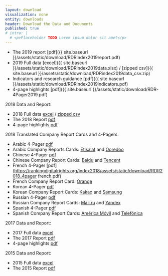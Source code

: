 ```yaml
---
layout: download
visualization: none
entity: downloads
header: Download the Data and Documents
published: true
# intro: |
  # <p>Placeholder TODO Lorem ipsum dolor sit amet</p>
---
```


<!-- TODO: final 2019 files -->

  - The 2019 report [pdf]({{ site.baseurl }}/assets/static/download/RDRindex2019report.pdf)
 - 2019 Full data [excel]({{ site.baseurl }}/assets/static/download/RDRindex2019data.xlsx) / [zipped csv]({{ site.baseurl }}/assets/static/download/RDRindex2019data_csv.zip)
 - Indicators and research guidance [pdf]({{ site.baseurl }}/assets/static/download/RDRindex2019indicators.pdf)
 - 4-page highlights [pdf]({{ site.baseurl }}/assets/static/download/RDR-4Pager2019.pdf)

2018 Data and Report:

 - 2018 Full data [excel](https://rankingdigitalrights.org/index2018/assets/static/download/RDRindex2018data.xlsx) / [zipped csv](https://rankingdigitalrights.org/index2018/assets/static/download/RDRindex2018data_csv.zip)
 - The 2018 Report [pdf](https://rankingdigitalrights.org/index2018/assets/static/download/RDRindex2018report.pdf)
 - 4-page highlights [pdf](https://rankingdigitalrights.org/index2018/assets/static/download/RDR-4pager2018.pdf)

2018 Translated Company Report Cards and 4-Pagers:

 - Arabic 4-Pager [pdf](https://rankingdigitalrights.org/index2018/assets/static/download/RDR2018_4pager_arabic.pdf)
 - Arabic Company Reports Cards: [Etisalat](https://rankingdigitalrights.org/index2018/assets/static/download/etisalat_arabic.pdf) and [Ooredoo](https://rankingdigitalrights.org/index2018/assets/static/download/ooredoo_arabic.pdf)
 - Chinese 4-Pager [pdf](https://rankingdigitalrights.org/index2018/assets/static/download/RDR2018_4pager_chinese.pdf)
 - Chinese Company Report Cards: [Baidu](https://rankingdigitalrights.org/index2018/assets/static/download/baidu_chinese.pdf) and [Tencent](https://rankingdigitalrights.org/index2018/assets/static/download/tencent_chinese.pdf)
 - French 4-Pager [pdf](https://rankingdigitalrights.org/index2018/assets/static/download/RDR2018_4pager french.pdf)
 - French Company Report Card: [Orange](https://rankingdigitalrights.org/index2018/assets/static/download/orange_french.pdf)
 - Korean 4-Pager  [pdf](https://rankingdigitalrights.org/index2018/assets/static/download/RDR2018_4pager_korean.pdf)
 - Korean Company Report Cards: [Kakao](https://rankingdigitalrights.org/index2018/assets/static/download/kakao_korean.pdf) and [Samsung](https://rankingdigitalrights.org/index2018/assets/static/download/samsung_korean.pdf)
 - Russian 4-Pager [pdf](https://rankingdigitalrights.org/index2018/assets/static/download/RDR2018_4pager_russian.pdf)
 - Russian Company Report Cards: [Mail.ru](https://rankingdigitalrights.org/index2018/assets/static/download/mail_ru_russian.pdf) and [Yandex](https://rankingdigitalrights.org/index2018/assets/static/download/yandex_russian.pdf)
 - Spanish 4-Pager [pdf](https://rankingdigitalrights.org/index2018/assets/static/download/RDR2018_4pager_spanish.pdf)
 - Spanish Company Report Cards: [América Móvil](https://rankingdigitalrights.org/index2018/assets/static/download/america_movil_spanish.pdf) and [Telefónica](https://rankingdigitalrights.org/index2018/assets/static/download/telefonica_spanish.pdf)

2017 Data and Report:

 - 2017 Full data [excel](https://rankingdigitalrights.org/index2018/assets/static/download/RDRindex2017data.xlsx)
 - The 2017 Report [pdf](https://rankingdigitalrights.org/index2018/assets/static/download/RDRindex2017report.pdf)
 - 4-page highlights [pdf](https://rankingdigitalrights.org/index2018/assets/static/download/RDR-4pager.pdf)

2015 Data and Report:

 - 2015 Full data [excel](https://rankingdigitalrights.org/index2018/assets/static/download/RDRindex2015data.xlsx)
 - The 2015 Report [pdf](https://rankingdigitalrights.org/index2018/assets/static/download/RDRindex2015report.pdf)
